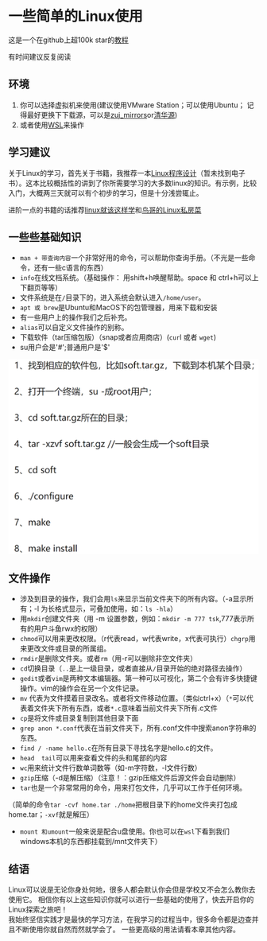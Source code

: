 # 一些简单的Linux使用
这是一个在github上超100k star的[教程](https://github.com/jlevy/the-art-of-command-line/blob/master/README-zh.md)

有时间建议反复阅读
## 环境

1. 你可以选择虚拟机来使用(建议使用VMware Station；可以使用Ubuntu； 记得最好更换下下载源，可以是[zuj_mirrors](https://mirrors.zju.edu.cn/)or[清华源](https://mirrors.tuna.tsinghua.edu.cn/))
2. 或者使用[WSL](https://learn.microsoft.com/en-us/windows/wsl/install)来操作

## 学习建议
关于Linux的学习，首先关于书籍，我推荐一本[Linux程序设计](https://item.jd.com/10077374760063.html)（暂未找到电子书）。这本比较概括性的讲到了你所需要学习的大多数linux的知识。有示例，比较入门，大概两三天就可以有个初步的学习，但是十分浅尝辄止。

进阶一点的书籍的话推荐[linux就该这样学](https://www.linuxprobe.com/docs/LinuxProbe.pdf)和[鸟哥的Linux私房菜](https://tiramisutes.github.io/images/PDF/vbird-linux-basic-4e.pdf)

## 一些些基础知识

* `man + 带查询内容`一个非常好用的命令，可以帮助你查询手册。（不光是一些命令，还有一些c语言的东西）
* `info`在线文档系统。（基础操作： 用shift+h唤醒帮助。space 和 ctrl+h可以上下翻页等等）
* 文件系统是在`/`目录下的，进入系统会默认进入`/home/user`。
* `apt 或 brew`是Ubuntu和MacOS下的包管理器，用来下载和安装
* 有一些用户上的操作我们之后补充。
* `alias`可以自定义文件操作的别称。
* 下载软件（tar压缩包版）（snap或者应用商店）(`cur`l 或者 `wget`)
* su用户会是'#';普通用户是'$'

![](graph/Snipaste_2023-07-04_09-02-43.png)

## 文件操作

* 涉及到目录的操作，我们会用`ls`来显示当前文件夹下的所有内容。（-a显示所有；-l 为长格式显示，可叠加使用，如：`ls -hla`）
* 用`mkdir`创建文件夹（用 -m 设置参数，例如：`mkdir -m 777 tsk`,777表示所有的用户斗鱼rwx的权限）
* `chmod`可以用来更改权限。（r代表read，w代表write，x代表可执行）`chgrp`用来更改文件或目录的所属组。
* `rmdir`是删除文件夹。或者`rm`（用-r可以删除非空文件夹）
* `cd`切换目录（`..`是上一级目录，或者直接从`/`目录开始的绝对路径去操作）
* `gedit`或者`vim`是两种文本编辑器。第一种可以可视化，第二个会有许多快捷键操作。vim的操作会在另一个文件记录。
* `mv` 代表为文件摸着目录改名。或者将文件移动位置。（类似ctrl+x）（`*`可以代表着文件夹下所有东西，或者`*.c`意味着当前文件夹下所有.c文件
* `cp`是将文件或目录复制到其他目录下面  
* `grep anon *.conf`代表在当前文件夹下，所有.conf文件中搜索anon字符串的东西。
* `find / -name hello.c`在所有目录下寻找名字是hello.c的文件。
* `head  tail`可以用来查看文件的头和尾部的内容
* `wc`用来统计文件行数单词数等（如-m字符数，-l文件行数）
* `gzip`压缩（-d是解压缩）（注意！：gzip压缩文件后源文件会自动删除）
* `tar`也是一个非常常用的命令，用来打包文件，几乎可以工作于任何环境。

（简单的命令`tar -cvf home.tar ./home`把根目录下的home文件夹打包成home.tar；`-xvf`就是解压）

* `mount 和umount`一般来说是配合u盘使用。你也可以在`wsl`下看到我们windows本机的东西都挂载到/mnt文件夹下）

  
## 结语
Linux可以说是无论你身处何地，很多人都会默认你会但是学校又不会怎么教你去使用它。
相信你有以上这些知识你就可以进行一些基础的使用了，快去开启你的Linux探索之旅吧！  
我始终坚信实践才是最快的学习方法，在我学习的过程当中，很多命令都是边查并且不断使用你就自然而然就学会了。
一些更高级的用法请看本章其他内容。
  

  

  